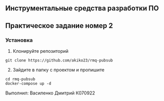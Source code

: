 ## Инструментальные средства разработки ПО
## Практическое задание номер 2

### Установка

1. Клонируйте репозиторий
```
git clone https://github.com/akiko23/rmq-pubsub
```

2. Зайдите в папку с проектом и пропишите
```
cd rmq-pubsub
docker-compose up -d
```


Выполнил: Василенко Дмитрий К070922

